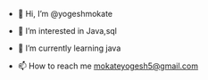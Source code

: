 - 👋 Hi, I’m @yogeshmokate
- 👀 I’m interested in Java,sql
- 🌱 I’m currently learning java

- 📫 How to reach me mokateyogesh5@gmail.com

<!---
yogeshmokate/yogeshmokate is a ✨ special ✨ repository because its `README.md` (this file) appears on your GitHub profile.
You can click the Preview link to take a look at your changes.
--->
